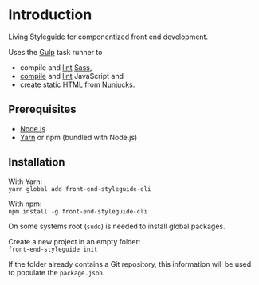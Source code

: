# Introduction

<OutdatedVersion version="3" />

Living Styleguide for componentized front end development.

Uses the [Gulp](http://gulpjs.com/) task runner to

* compile and [lint](https://stylelint.io/) [Sass](http://sass-lang.com/),
* [compile](https://babeljs.io/) and [lint](http://eslint.org/) JavaScript and
* create static HTML from [Nunjucks](https://mozilla.github.io/nunjucks/).

## Prerequisites

* [Node.js](https://nodejs.org/)
* [Yarn](https://yarnpkg.com/) or npm (bundled with Node.js)

## Installation

With Yarn:  
`yarn global add front-end-styleguide-cli`

With npm:  
`npm install -g front-end-styleguide-cli`

On some systems root (`sudo`) is needed to install global packages.

Create a new project in an empty folder:  
`front-end-styleguide init`

If the folder already contains a Git repository, this information will be used to populate the `package.json`.
